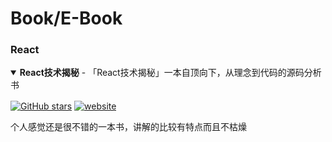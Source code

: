 # Book/E-Book



### React

<details open>
<summary style="margin-bottom: 16px"><strong>React技术揭秘</strong> - 「React技术揭秘」一本自顶向下，从理念到代码的源码分析书</summary>

[![GitHub stars](https://img.shields.io/github/stars/BetaSu/just-react?style=flat-square)](https://github.com/BetaSu/just-react) [![website](https://img.shields.io/badge/website-home-yellowgreen?style=flat-square)](https://react.iamkasong.com/)

个人感觉还是很不错的一本书，讲解的比较有特点而且不枯燥
</details>
